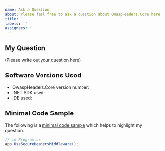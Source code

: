 ```yaml
---
name: Ask a Question
about: Please feel free to ask a question about OWaspHeaders.Core here.
title: ''
labels: ''
assignees: ''
---
```


## My Question

(Please write out your question here)

## Software Versions Used

- OwaspHeaders.Core version number: 
- .NET SDK used: 
- IDE used: 

## Minimal Code Sample

The following is a [minimal code sample](https://gaprogman.github.io/OwaspHeaders.Core/Minimal-Code-Sample/) which helps to highlight my question.

```cs
// in Program.cs
app.UseSecureHeadersMiddleware();
```
